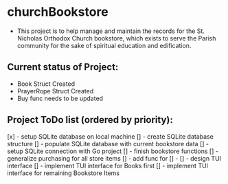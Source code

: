 # churchBookstore

- This project is to help manage and maintain the records for the St. Nicholas Orthodox Church bookstore, which exists to serve the Parish community for the sake of spiritual education and edification.

## Current status of Project:

- Book Struct Created
- PrayerRope Struct Created
- Buy func needs to be updated

## Project ToDo list (ordered by priority):
[x] - setup SQLite database on local machine
[] - create SQLite database structure
[] - populate SQLite database with current bookstore data
[] - setup SQLite connection with Go project
[] - finish bookstore functions
 [] - generalize purchasing for all store items
 [] - add func for 
 [] - 
[] - design TUI interface
[] - implement TUI interface for Books first
[] - implement TUI interface for remaining Bookstore Items
